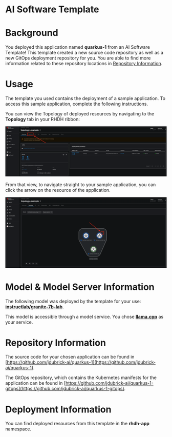 # AI Software Template

# Background

You deployed this application named **quarkus-1** from an AI Software Template! This template created a new source code repository as well as a new GitOps deployment repository for you. You are able to find more information related to these repository locations in [Repository Information](#repository-information).

# Usage

The template you used contains the deployment of a sample application. To access this sample application, complete the following instructions.

You can view the Topology of deployed resources by navigating to the **Topology** tab in your RHDH ribbon:

![Topology Ribbon](./images/topology-ribbon.png)

From that view, to navigate straight to your sample application, you can click the arrow on the resource of the application.

![Topology View Application Link](./images/topology-app-link.png)

# Model & Model Server Information
The following model was deployed by the template for your use: **[instructlab/granite-7b-lab](https://huggingface.co/instructlab/granite-7b-lab)**.

This model is accessible through a model service. You chose **[llama.cpp]( https://github.com/containers/ai-lab-recipes/tree/main/model_servers/llamacpp_python)** as your service.

# Repository Information

The source code for your chosen application can be found in [https://github.com/jdubrick-ai/quarkus-1](https://github.com/jdubrick-ai/quarkus-1).

The GitOps repository, which contains the Kubernetes manifests for the application can be found in 
[https://github.com/jdubrick-ai/quarkus-1-gitops](https://github.com/jdubrick-ai/quarkus-1-gitops). 

# Deployment Information

You can find deployed resources from this template in the **rhdh-app** namespace. 